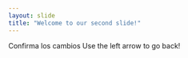 ```yaml
---
layout: slide
title: "Welcome to our second slide!"
---
```

Confirma los cambios
Use the left arrow to go back!
